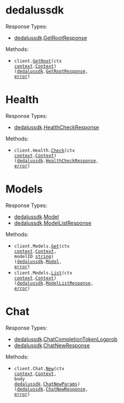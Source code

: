 # dedalussdk

Response Types:

- <a href="https://pkg.go.dev/github.com/stainless-sdks/dedalus-sdk-go">dedalussdk</a>.<a href="https://pkg.go.dev/github.com/stainless-sdks/dedalus-sdk-go#GetRootResponse">GetRootResponse</a>

Methods:

- <code title="get /">client.<a href="https://pkg.go.dev/github.com/stainless-sdks/dedalus-sdk-go#DedalussdkService.GetRoot">GetRoot</a>(ctx <a href="https://pkg.go.dev/context">context</a>.<a href="https://pkg.go.dev/context#Context">Context</a>) (<a href="https://pkg.go.dev/github.com/stainless-sdks/dedalus-sdk-go">dedalussdk</a>.<a href="https://pkg.go.dev/github.com/stainless-sdks/dedalus-sdk-go#GetRootResponse">GetRootResponse</a>, <a href="https://pkg.go.dev/builtin#error">error</a>)</code>

# Health

Response Types:

- <a href="https://pkg.go.dev/github.com/stainless-sdks/dedalus-sdk-go">dedalussdk</a>.<a href="https://pkg.go.dev/github.com/stainless-sdks/dedalus-sdk-go#HealthCheckResponse">HealthCheckResponse</a>

Methods:

- <code title="get /health">client.Health.<a href="https://pkg.go.dev/github.com/stainless-sdks/dedalus-sdk-go#HealthService.Check">Check</a>(ctx <a href="https://pkg.go.dev/context">context</a>.<a href="https://pkg.go.dev/context#Context">Context</a>) (<a href="https://pkg.go.dev/github.com/stainless-sdks/dedalus-sdk-go">dedalussdk</a>.<a href="https://pkg.go.dev/github.com/stainless-sdks/dedalus-sdk-go#HealthCheckResponse">HealthCheckResponse</a>, <a href="https://pkg.go.dev/builtin#error">error</a>)</code>

# Models

Response Types:

- <a href="https://pkg.go.dev/github.com/stainless-sdks/dedalus-sdk-go">dedalussdk</a>.<a href="https://pkg.go.dev/github.com/stainless-sdks/dedalus-sdk-go#Model">Model</a>
- <a href="https://pkg.go.dev/github.com/stainless-sdks/dedalus-sdk-go">dedalussdk</a>.<a href="https://pkg.go.dev/github.com/stainless-sdks/dedalus-sdk-go#ModelListResponse">ModelListResponse</a>

Methods:

- <code title="get /v1/models/{model_id}">client.Models.<a href="https://pkg.go.dev/github.com/stainless-sdks/dedalus-sdk-go#ModelService.Get">Get</a>(ctx <a href="https://pkg.go.dev/context">context</a>.<a href="https://pkg.go.dev/context#Context">Context</a>, modelID <a href="https://pkg.go.dev/builtin#string">string</a>) (<a href="https://pkg.go.dev/github.com/stainless-sdks/dedalus-sdk-go">dedalussdk</a>.<a href="https://pkg.go.dev/github.com/stainless-sdks/dedalus-sdk-go#Model">Model</a>, <a href="https://pkg.go.dev/builtin#error">error</a>)</code>
- <code title="get /v1/models">client.Models.<a href="https://pkg.go.dev/github.com/stainless-sdks/dedalus-sdk-go#ModelService.List">List</a>(ctx <a href="https://pkg.go.dev/context">context</a>.<a href="https://pkg.go.dev/context#Context">Context</a>) (<a href="https://pkg.go.dev/github.com/stainless-sdks/dedalus-sdk-go">dedalussdk</a>.<a href="https://pkg.go.dev/github.com/stainless-sdks/dedalus-sdk-go#ModelListResponse">ModelListResponse</a>, <a href="https://pkg.go.dev/builtin#error">error</a>)</code>

# Chat

Response Types:

- <a href="https://pkg.go.dev/github.com/stainless-sdks/dedalus-sdk-go">dedalussdk</a>.<a href="https://pkg.go.dev/github.com/stainless-sdks/dedalus-sdk-go#ChatCompletionTokenLogprob">ChatCompletionTokenLogprob</a>
- <a href="https://pkg.go.dev/github.com/stainless-sdks/dedalus-sdk-go">dedalussdk</a>.<a href="https://pkg.go.dev/github.com/stainless-sdks/dedalus-sdk-go#ChatNewResponse">ChatNewResponse</a>

Methods:

- <code title="post /v1/chat">client.Chat.<a href="https://pkg.go.dev/github.com/stainless-sdks/dedalus-sdk-go#ChatService.New">New</a>(ctx <a href="https://pkg.go.dev/context">context</a>.<a href="https://pkg.go.dev/context#Context">Context</a>, body <a href="https://pkg.go.dev/github.com/stainless-sdks/dedalus-sdk-go">dedalussdk</a>.<a href="https://pkg.go.dev/github.com/stainless-sdks/dedalus-sdk-go#ChatNewParams">ChatNewParams</a>) (<a href="https://pkg.go.dev/github.com/stainless-sdks/dedalus-sdk-go">dedalussdk</a>.<a href="https://pkg.go.dev/github.com/stainless-sdks/dedalus-sdk-go#ChatNewResponse">ChatNewResponse</a>, <a href="https://pkg.go.dev/builtin#error">error</a>)</code>
